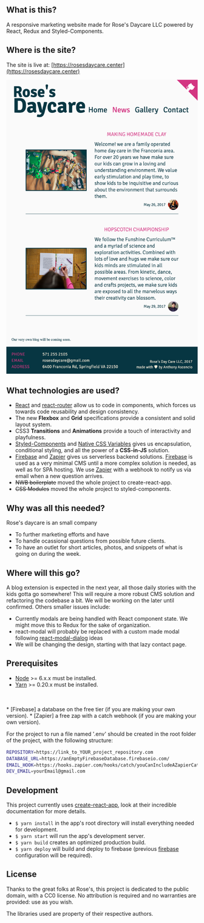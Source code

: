 ## What is this?
A responsive marketing website made for Rose's Daycare LLC powered by React, Redux and Styled-Components.


## Where is the site?
The site is live at: [https://rosesdaycare.center](https://rosesdaycare.center)

![Screenshot](/public/screenshot.png?raw=true)

## What technologies are used?
* [React] and [react-router] allow us to code in components, which forces us towards code reusability and design consistency.
* The new **Flexbox** and **Grid** specifications provide a consistent and solid layout system.
* CSS3 **Transitions** and **Animations** provide a touch of interactivity and playfulness.
* [Styled-Components] and [Native CSS Variables] gives us encapsulation, conditional styling, and all the power of a **CSS-in-JS** solution.
* [Firebase] and [Zapier] gives us serverless backend solutions. [Firebase] is used as a very minimal CMS until a more complex solution is needed, as well as for SPA hosting. We use [Zapier] with a webhook to notify us via email when a new question arrives.
* ~~NWB boilerplate~~ moved the whole project to create-react-app.
* ~~CSS Modules~~ moved the whole project to styled-components.

## Why was all this needed?
Rose's daycare is an small company
* To further marketing efforts and have
* To handle ocassional questions from possible future clients.
* To have an outlet for short articles, photos, and snippets of what is going on during the week.

## Where will this go?
A blog extension is expected in the next year, all those daily stories with the kids gotta go somewhere! This will require a more robust CMS solution and refactoring the codebase a bit. We will be working on the later until confirmed. Others smaller issues include:
* Currently modals are being handled with React component state. We might move this to Redux for the sake of organization.
* react-modal will probably be replaced with a custom made modal following [react-modal-dialog] ideas
* We will be changing the design, starting with that lazy contact page.

## Prerequisites
* [Node] >= 6.x.x must be installed.
* [Yarn] >= 0.20.x must be installed.
<br />
<br />
* [Firebase] a database on the free tier (if you are making your own version).
* [Zapier] a free zap with a catch webhook (if you are making your own version).

For the project to run a file named '.env' should be created in the root folder of the project, with the following structure:
```bash
REPOSITORY=https://link_to_YOUR_project_repository.com
DATABASE_URL=https://anEmptyFirebaseDatabase.firebaseio.com/
EMAIL_HOOK=https://hooks.zapier.com/hooks/catch/youCanIncludeAZapierCatchHookHere/
DEV_EMAIL=yourEmail@gmail.com

```

## Development
This project currently uses [create-react-app], look at their incredible documentation for more details.
* `$ yarn install` in the app's root directory will install everything needed for development.
* `$ yarn start` will run the app's development server.
* `$ yarn build` creates an optimized production build.
* `$ yarn deploy` will build and deploy to firebase (previous [firebase] configuration will be required).

## License
Thanks to the great folks at Rose's, this project is dedicated to the public domain, with a CC0 license. No attribution is required and no warranties are provided: use as you wish.

The libraries used are property of their respective authors.

[react-modal-dialog]: https://github.com/qimingweng/react-modal-dialog
[react]: https://github.com/facebook/react
[zapier]: https://zapier.com/
[create-react-app]: https://github.com/facebookincubator/create-react-app
[react-router]: https://github.com/ReactTraining/react-router
[nwb]: https://github.com/insin/nwb
[firebase]: https://firebase.google.com/docs/reference/rest/database/
[styled-components]: https://github.com/styled-components/styled-components/
[Native CSS Variables]: https://developer.mozilla.org/en-US/docs/Web/CSS/Using_CSS_variables
[node]: http://nodejs.org/
[yarn]: http://yarnpkg.com/
